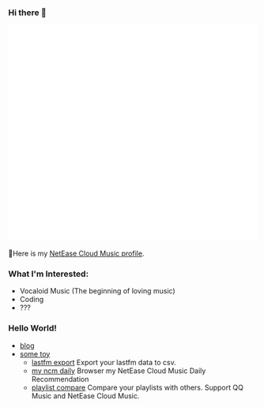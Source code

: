 ### Hi there 👋
![last.fm](metrics.plugin.music.svg)
![wakatime.com](metrics.plugin.wakatime.svg)

🎵Here is my  [NetEase Cloud Music profile](https://music.163.com/#/user/home?id=319475460).

### What I'm Interested:
  - Vocaloid Music (The beginning of loving music)
  - Coding
  - ???

### Hello World!

- [blog](https://oldshensheep.github.io)
- [some toy](https://oldshensheep.github.io/toyweb)
  - [lastfm export](https://oldshensheep.github.io/toyweb/lastfm-export/index.html) Export your lastfm data to csv.
  - [my ncm daily](https://oldshensheep.github.io/toyweb/ncmdaily/index.html) Browser my NetEase Cloud Music Daily Recommendation
  - [playlist compare](https://oldshensheep.github.io/toyweb/plscp/index.html) Compare your playlists with others. Support QQ Music and NetEase Cloud Music.
